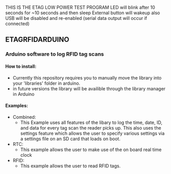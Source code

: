THIS IS THE ETAG LOW POWER TEST PROGRAM
LED will blink after 10 seconds for ~10 seconds and then sleep
External button will wakeup also
USB will be disabled and re-enabled (serial data output will occur if connected)

## ETAGRFIDARDUINO
### Arduino software to log RFID tag scans
#### How to install:
- Currently this repository requires you to manually move the library into your 'libraries' folder in arduino.
- in future versions the library will be availible through the library manager in Arduino
#### Examples:
- Combined:
    - This Example uses all features of the libary to log the time, date, ID, and data for every tag scan the reader picks up. This also uses the settings feature which allows the user to specify various settings via a settings file on an SD card that loads on boot.
- RTC:
    - This example allows the user to make use of the on board real time clock
- RFID: 
    - This example allows the user to read RFID tags.
